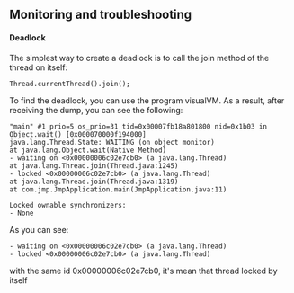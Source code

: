 Monitoring and troubleshooting
-----------------------

#### Deadlock
The simplest way to create a deadlock is to call the join method of the thread on itself:
    
    Thread.currentThread().join();
    
To find the deadlock, you can use the program visualVM. As a result, after receiving the dump, you can see the following: 

    "main" #1 prio=5 os_prio=31 tid=0x00007fb18a801800 nid=0x1b03 in Object.wait() [0x000070000f194000]
    java.lang.Thread.State: WAITING (on object monitor)
	at java.lang.Object.wait(Native Method)
	- waiting on <0x00000006c02e7cb0> (a java.lang.Thread)
	at java.lang.Thread.join(Thread.java:1245)
	- locked <0x00000006c02e7cb0> (a java.lang.Thread)
	at java.lang.Thread.join(Thread.java:1319)
	at com.jmp.JmpApplication.main(JmpApplication.java:11)

    Locked ownable synchronizers:
	- None

As you can see:

	- waiting on <0x00000006c02e7cb0> (a java.lang.Thread)
	- locked <0x00000006c02e7cb0> (a java.lang.Thread)
	
with the same id 0x00000006c02e7cb0, it's mean that thread locked by itself
